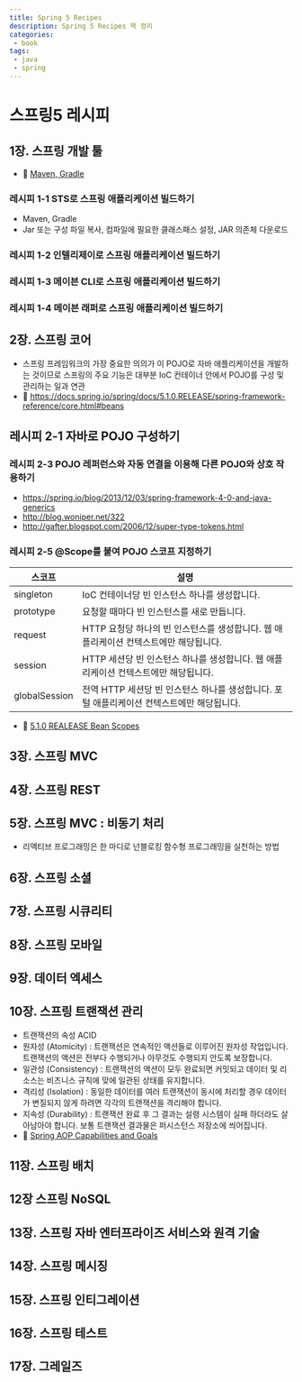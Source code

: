 ```yaml
---
title: Spring 5 Recipes
description: Spring 5 Recipes 책 정리
categories:
 - book
tags:
 - java
 - spring
---
```


# 스프링5 레시피

## 1장. 스프링 개발 툴
* 📜 [Maven, Gradle](https://docs.spring.io/spring-boot/docs/2.0.5.RELEASE/reference/htmlsingle/#_working_with_spring_boot)

### 레시피 1-1 STS로 스프링 애플리케이션 빌드하기
* Maven, Gradle
* Jar 또는 구성 파일 복사, 컴파일에 필요한 클래스패스 설정, JAR 의존체 다운로드

### 레시피 1-2 인텔리제이로 스프링 애플리케이션 빌드하기

### 레시피 1-3 메이븐 CLI로 스프링 애플리케이션 빌드하기

### 레시피 1-4 메이븐 래퍼로 스프링 애플리케이션 빌드하기

## 2장. 스프링 코어
* 스프링 프레임워크의 가장 중요한 의의가 이 POJO로 자바 애플리케이션을 개발하는 것이므로 스프링의 주요 기능은 대부분 IoC 컨테이너 안에서 POJO를 구성 및 관리하는 일과 연관
* 📜 https://docs.spring.io/spring/docs/5.1.0.RELEASE/spring-framework-reference/core.html#beans

## 레시피 2-1 자바로 POJO 구성하기

### 레시피 2-3 POJO 레퍼런스와 자동 연결을 이용해 다른 POJO와 상호 작용하기
* https://spring.io/blog/2013/12/03/spring-framework-4-0-and-java-generics
* http://blog.woniper.net/322
* http://gafter.blogspot.com/2006/12/super-type-tokens.html

### 레시피 2-5 @Scope를 붙여 POJO 스코프 지정하기

| 스코프 | 설명 |
| --- | --- |
| singleton | IoC 컨테이너당 빈 인스턴스 하나를 생성합니다. |
| prototype | 요청할 때마다 빈 인스턴스를 새로 만듭니다. |
| request | HTTP 요청당 하나의 빈 인스턴스를 생성합니다. 웹 애플리케이션 컨텍스트에만 해당됩니다. |
| session | HTTP 세션당 빈 인스턴스 하나를 생성합니다. 웹 애플리케이션 컨텍스트에만 해당됩니다. |
| globalSession | 전역 HTTP 세션당 빈 인스턴스 하나를 생성합니다. 포털 애플리케이션 컨텍스트에만 해당됩니다. |

* 📜 [5.1.0 REALEASE Bean Scopes](https://docs.spring.io/spring/docs/5.1.0.RELEASE/spring-framework-reference/core.html#beans-factory-scopes)

## 3장. 스프링 MVC

## 4장. 스프링 REST

## 5장. 스프링 MVC : 비동기 처리
* 리액티브 프로그래밍은 한 마디로 넌블로킹 함수형 프로그래밍을 실천하는 방법

## 6장. 스프링 소셜

## 7장. 스프링 시큐리티

## 8장. 스프링 모바일

## 9장. 데이터 엑세스

## 10장. 스프링 트랜잭션 관리
* 트랜잭션의 속성 ACID
* 원자성 (Atomicity) : 트랜잭션은 연속적인 액션들로 이루어진 원자성 작업입니다. 트랜잭션의 액션은 전부다 수행되거나 아무것도 수행되지 안도록 보장합니다.
* 일관성 (Consistency) : 트랜잭션의 액션이 모두 완료되면 커밋되고 데이터 및 리소스는 비즈니스 규칙에 맞에 일관된 상태를 유지합니다.
* 격리성 (Isolation) : 동일한 데이터를 여러 트랜잭션이 동시에 처리할 경우 데이터가 변질되지 않게 하려면 각각의 트랜잭션을 격리해야 합니다.
* 지속성 (Durability) : 트랜잭션 완료 후 그 결과는 설령 시스템이 실패 하더라도 살아남아야 합니다. 보통 트랜잭션 결과물은 퍼시스턴스 저장소에 씌어집니다.
* 📜 [Spring AOP Capabilities and Goals](https://docs.spring.io/spring/docs/5.1.0.RELEASE/spring-framework-reference/core.html#aop-introduction-spring-defn)

## 11장. 스프링 배치

## 12장 스프링 NoSQL

## 13장. 스프링 자바 엔터프라이즈 서비스와 원격 기술

## 14장. 스프링 메시징

## 15장. 스프링 인티그레이션

## 16장. 스프링 테스트

## 17장. 그레일즈

